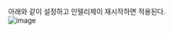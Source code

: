 아래와 같이 설정하고 인텔리제이 재시작하면 적용된다.  
![image](https://user-images.githubusercontent.com/33191974/139689050-690f1b81-460b-4de4-a903-58ef90fb7331.png)
